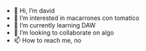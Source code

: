 - 👋 Hi, I’m david
- 👀 I’m interested in macarrones con tomatico
- 🌱 I’m currently learning DAW
- 💞️ I’m looking to collaborate on algo
- 📫 How to reach me, no

<!---
dferfer235/dferfer235 is a ✨ special ✨ repository because its `README.md` (this file) appears on your GitHub profile.
You can click the Preview link to take a look at your changes.
--->

